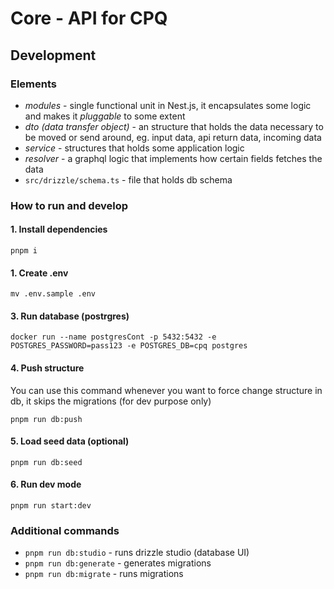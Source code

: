 # Core - API for CPQ

## Development

### Elements
- *modules* - single functional unit in Nest.js, it encapsulates some logic and makes it _pluggable_ to some extent
- *dto (data transfer object)* - an structure that holds the data necessary to be moved or send around, eg. input data, api return data, incoming data
- *service* - structures that holds some application logic
- *resolver* - a graphql logic that implements how certain fields fetches the data
- `src/drizzle/schema.ts` - file that holds db schema


### How to run and develop

#### 1. Install dependencies
```
pnpm i
```

#### 1. Create .env
```
mv .env.sample .env
```

#### 3. Run database (postrgres)
```
docker run --name postgresCont -p 5432:5432 -e POSTGRES_PASSWORD=pass123 -e POSTGRES_DB=cpq postgres
```

#### 4. Push structure
You can use this command whenever you want to force change structure in db, it skips the migrations (for dev purpose only)
```
pnpm run db:push
```

#### 5. Load seed data (optional)
```
pnpm run db:seed
```

#### 6. Run dev mode
```
pnpm run start:dev
```

### Additional commands
- `pnpm run db:studio` - runs drizzle studio (database UI)
- `pnpm run db:generate` - generates migrations
- `pnpm run db:migrate` - runs migrations